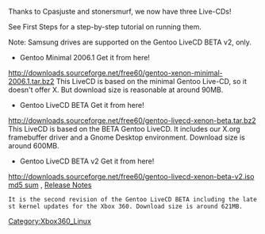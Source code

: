 Thanks to Cpasjuste and stonersmurf, we now have three Live-CDs\!

See First Steps for a step-by-step tutorial on running them.

Note: Samsung drives are supported on the Gentoo LiveCD BETA v2, only.


  - Gentoo Minimal 2006.1 Get it from
here\!

<http://downloads.sourceforge.net/free60/gentoo-xenon-minimal-2006.1.tar.bz2>
This LiveCD is based on the minimal Gentoo Live-CD, so it doesn't offer
X. But download size is reasonable at around 90MB.

  - Gentoo LiveCD BETA Get it from
here\!

<http://downloads.sourceforge.net/free60/gentoo-livecd-xenon-beta.tar.bz2>
This LiveCD is based on the BETA Gentoo LiveCD. It includes our X.org
framebuffer driver and a Gnome Desktop environment. Download size is
around 600MB.

  - Gentoo LiveCD BETA v2 Get it from
here\!

<http://downloads.sourceforge.net/free60/gentoo-livecd-xenon-beta-v2.iso>
[md5
sum](http://downloads.sourceforge.net/free60/gentoo-livecd-xenon-beta-v2.iso.md5)
, [Release
Notes](http://sourceforge.net/project/shownotes.php?group_id=139616&release_id=506402)

`It is the second revision of the Gentoo LiveCD BETA including the latest kernel updates for the Xbox 360. Download size is around 621MB.`

[Category:Xbox360_Linux](Category_Xbox360_Linux)